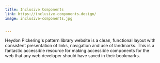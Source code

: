 ```yaml
---
title: Inclusive Components
link: https://inclusive-components.design/
image: inclusive-components.jpg


---
```


Heydon Pickering's pattern library website is a clean, functional layout with consistent presentation of links, navigation and use of landmarks. This is a fantastic accessible resource for making accessible components for the web that any web developer should have saved in their bookmarks.
